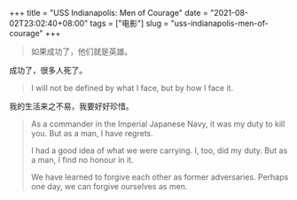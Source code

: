 +++
title = "USS Indianapolis: Men of Courage"
date = "2021-08-02T23:02:40+08:00"
tags = ["电影"]
slug = "uss-indianapolis-men-of-courage"
+++

> 如果成功了，他们就是英雄。

成功了，很多人死了。

> I will not be defined by what I face, but by how I face it.

我的生活来之不易，我要好好珍惜。

> As a commander in the Imperial Japanese Navy, it was my duty to kill you. But as a man, I have regrets.
>
> I had a good idea of what we were carrying. I, too, did my duty. But as a man, I find no honour in it.
>
> We have learned to forgive each other as former adversaries. Perhaps one day, we can forgive ourselves as men.

